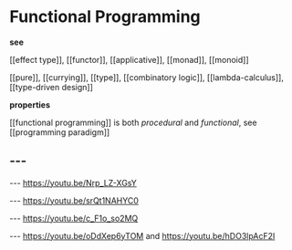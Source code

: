 # Functional Programming

**see**

[[effect type]], [[functor]], [[applicative]], [[monad]], [[monoid]]

[[pure]], [[currying]], [[type]], [[combinatory logic]], [[lambda-calculus]], [[type-driven design]]

**properties**

[[functional programming]] is both _procedural_ and _functional_, see [[programming paradigm]]

## ---

--- <https://youtu.be/Nrp_LZ-XGsY>

--- <https://youtu.be/srQt1NAHYC0>

--- <https://youtu.be/c_F1o_so2MQ>

--- <https://youtu.be/oDdXep6yTOM> and <https://youtu.be/hDO3lpAcF2I>
